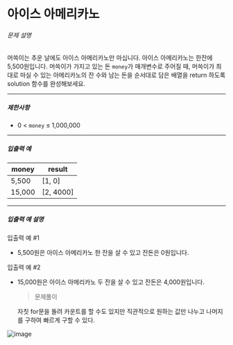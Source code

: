 # 아이스 아메리카노



###### 문제 설명

머쓱이는 추운 날에도 아이스 아메리카노만 마십니다. 아이스 아메리카노는 한잔에 5,500원입니다. 머쓱이가 가지고 있는 돈 `money`가 매개변수로 주어질 때, 머쓱이가 최대로 마실 수 있는 아메리카노의 잔 수와 남는 돈을 순서대로 담은 배열을 return 하도록 solution 함수를 완성해보세요.

---

##### 제한사항

- 0 < `money` ≤ 1,000,000

---

##### 입출력 예

| money  | result    |
| ------ | --------- |
| 5,500  | [1, 0]    |
| 15,000 | [2, 4000] |

---

##### 입출력 예 설명

입출력 예 #1

- 5,500원은 아이스 아메리카노 한 잔을 살 수 있고 잔돈은 0원입니다.

입출력 예 #2

- 15,000원은 아이스 아메리카노 두 잔을 살 수 있고 잔돈은 4,000원입니다.
  
  
  
  >  문제풀이
  
  자칫 for문을 돌려 카운트를 할 수도 있지만 직관적으로 원하는 값만 나누고 나머지를 구하여 빠르게 구할 수 있다.

![image](https://user-images.githubusercontent.com/116260619/213608587-808d4a25-f340-4531-af7a-58769e0ac15e.png)
